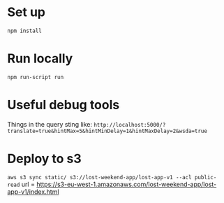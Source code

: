 # Set up
`npm install`

# Run locally
`npm run-script run`

# Useful debug tools
Things in the query sting like:
`http://localhost:5000/?translate=true&hintMax=5&hintMinDelay=1&hintMaxDelay=2&wsda=true`


# Deploy to s3
`aws s3 sync static/ s3://lost-weekend-app/lost-app-v1 --acl public-read`
url = https://s3-eu-west-1.amazonaws.com/lost-weekend-app/lost-app-v1/index.html